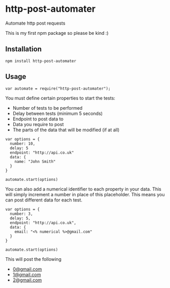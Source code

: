 # http-post-automater
Automate http post requests

This is my first npm package so please be kind :)

## Installation
```npm install http-post-automater```

## Usage

```var automate = require("http-post-automater");```

You must define certain properties to start the tests:
* Number of tests to be performed
* Delay between tests (minimum 5 seconds)
* Endpoint to post data to
* Data you require to post
* The parts of the data that will be modified (if at all)

```
var options = {
  number: 10,
  delay: 5
  endpoint: "http://api.co.uk"
  data: {
    name: "John Smith"
  }
}

automate.start(options)
```

You can also add a numerical identifier to each property in your data. This will simply increment a number in place of this placeholder. This means you can post different data for each test.

```
var options = {
  number: 3,
  delay: 5,
  endpoint: "http://api.co.uk",
  data: {
    email: "<% numerical %>@gmail.com"
  }
}

automate.start(options)
```

This will post the following
* 0@gmail.com
* 1@gmail.com
* 2@gmail.com
